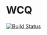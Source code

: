 # WCQ
[![Build Status](https://travis-ci.org/liuchengyiu/WCQ.svg?branch=master)](https://travis-ci.org/liuchengyiu/WCQ)
